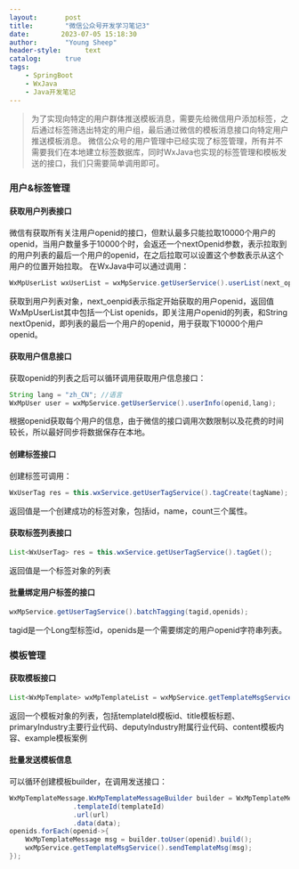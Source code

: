 ```yaml
---
layout:       post
title:        "微信公众号开发学习笔记3"
date:        2023-07-05 15:18:30
author:       "Young Sheep"
header-style:      text
catalog:      true
tags:
    - SpringBoot
    - WxJava
    - Java开发笔记
---
```

>为了实现向特定的用户群体推送模板消息，需要先给微信用户添加标签，之后通过标签筛选出特定的用户组，最后通过微信的模板消息接口向特定用户推送模板消息。
>微信公众号的用户管理中已经实现了标签管理，所有并不需要我们在本地建立标签数据库，同时WxJava也实现的标签管理和模板发送的接口，我们只需要简单调用即可。
### 用户&标签管理
#### 获取用户列表接口
微信有获取所有关注用户openid的接口，但默认最多只能拉取10000个用户的openid，当用户数量多于10000个时，会返还一个nextOpenid参数，表示拉取到的用户列表的最后一个用户的openid，在之后拉取可以设置这个参数表示从这个用户的位置开始拉取。
在WxJava中可以通过调用：
```java
WxMpUserList wxUserList = wxMpService.getUserService().userList(next_openid);
```
获取到用户列表对象，next_oenpid表示指定开始获取的用户openid，返回值WxMpUserList其中包括一个List<String> openids，即关注用户openid的列表，和String nextOpenid，即列表的最后一个用户的openid，用于获取下10000个用户openid。
#### 获取用户信息接口
获取openid的列表之后可以循环调用获取用户信息接口：
```java
String lang = "zh_CN"; //语言
WxMpUser user = wxMpService.getUserService().userInfo(openid,lang);
```
根据openid获取每个用户的信息，由于微信的接口调用次数限制以及花费的时间较长，所以最好同步将数据保存在本地。
#### 创建标签接口
创建标签可调用：
```java
WxUserTag res = this.wxService.getUserTagService().tagCreate(tagName);
```
返回值是一个创建成功的标签对象，包括id，name，count三个属性。
#### 获取标签列表接口
```java
List<WxUserTag> res = this.wxService.getUserTagService().tagGet();
```
返回值是一个标签对象的列表
#### 批量绑定用户标签的接口
```java
wxMpService.getUserTagService().batchTagging(tagid,openids);
```
tagid是一个Long型标签id，openids是一个需要绑定的用户openid字符串列表。
### 模板管理
#### 获取模板接口
```java
List<WxMpTemplate> wxMpTemplateList = wxMpService.getTemplateMsgService().getAllPrivateTemplate();
```
返回一个模板对象的列表，包括templateId模板id、title模板标题、primaryIndustry主要行业代码、deputyIndustry附属行业代码、content模板内容、example模板案例
#### 批量发送模板信息
可以循环创建模板builder，在调用发送接口：
```java
WxMpTemplateMessage.WxMpTemplateMessageBuilder builder = WxMpTemplateMessage.builder()
                .templateId(templateId)
                .url(url)
                .data(data);
openids.forEach(openid->{
	WxMpTemplateMessage msg = builder.toUser(openid).build();
	wxMpService.getTemplateMsgService().sendTemplateMsg(msg);
});
```
